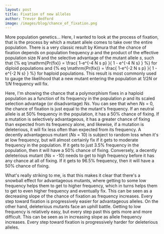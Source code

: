```yaml
---
layout: post
title: Fixation of new alleles
author: Trevor Bedford
image: /images/blog/chance_of_fixation.png
---
```


More population genetics...  Here, I wanted to look at the process of fixation, that is the process by which a mutant allele comes to take over the entire population.  There is a very classic result by Kimura that the chance of fixation depends on population frequency <i>p</i> and the product of the effective population size <i>N</i> and the selective advantage of the mutant allele <i>s</i>, such that 
{% eq \mathrm{Pr(fix)} = \frac{ 1-e^{-4 N s p} }{ 1 - e^{-4 N s} } %}
for diploid populations and
{% eq \mathrm{Pr(fix)} = \frac{ 1-e^{-2 N s p} }{ 1 - e^{-2 N s} } %}
for haploid populations.  This result is most commonly used to gauge the likelihood that a new mutant entering the population at 1/2<i>N</i> or 1/<i>N</i> frequency will fix.

Here, I'm showing the chance that a polymorphism fixes in a haploid population as a function of its frequency in the population <i>p</i> and its scaled selection advantage (or disadvantage) <i>Ns</i>.  You can see that when <i>Ns</i> = 0, the chance of fixation is just equal to the mutant's frequency.  If an neutral allele is at 50% frequency in the population, it has a 50% chance of fixing.  If a mutation is selectively advantageous, it has a greater chance of fixing than expected from its frequency alone, and likewise, if a mutation is deleterious, it will fix less often than expected from its frequency.  A decently advantageous mutant (<i>Ns</i> = 10) is subject to random loss when it's at low frequency, but will almost certainly fix if it gets to moderate frequency in the population.  If it gets to just 3.5% frequency in the population, then it will have a 50% chance of fixing.  Conversely, a decently deleterious mutant (<i>Ns</i> = -10) needs to get to high frequency before it has any chance at all of fixing.  If it gets to 96.5% frequency, then it will have a 50% chance of fixing.

What's really striking to me, is that this makes it clear that there's a snowball effect for advantageous mutants, where getting to some low frequency helps them to get to higher frequency, which in turns helps them to get to even higher frequency and eventually fix.  This can be seen as a decreasing slope of the chance of fixation as frequency increases.  Every step toward fixation is progressively easier for advantageous alleles.  On the other hand, deleterious mutants face an uphill battle.  Getting to low frequency is relatively easy, but every step past this gets more and more difficult.  This can be seen as in increasing slope as allele frequency increases.  Every step toward fixation is progressively harder for deleterious alleles.

